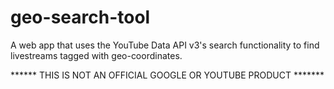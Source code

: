geo-search-tool
==================

A web app that uses the YouTube Data API v3's search functionality to find livestreams tagged with geo-coordinates.

******   THIS IS NOT AN OFFICIAL GOOGLE OR YOUTUBE PRODUCT  *******

